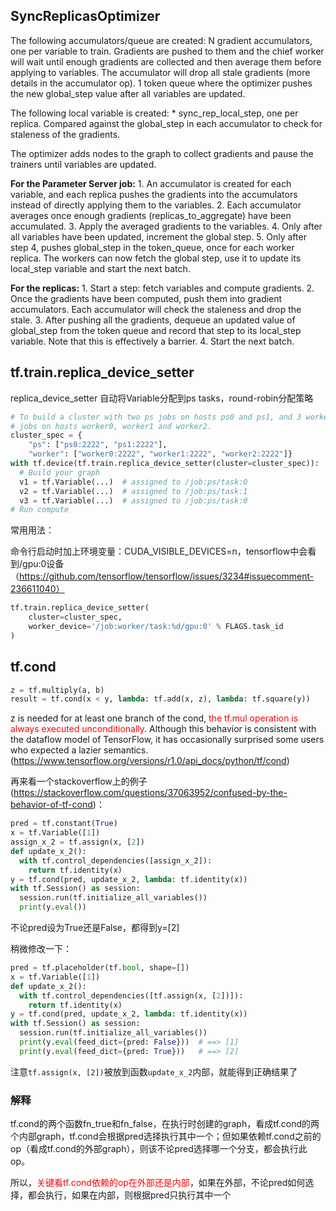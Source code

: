 ## SyncReplicasOptimizer

The following accumulators/queue are created: N gradient accumulators, one per variable to train. Gradients are pushed to them and the chief worker will wait until enough gradients are collected and then average them before applying to variables. The accumulator will drop all stale gradients (more details in the accumulator op). 1 token queue where the optimizer pushes the new global_step value after all variables are updated.

The following local variable is created: * sync_rep_local_step, one per replica. Compared against the global_step in each accumulator to check for staleness of the gradients.


The optimizer adds nodes to the graph to collect gradients and pause the trainers until variables are updated. 

**For the Parameter Server job:** 1. An accumulator is created for each variable, and each replica pushes the gradients into the accumulators instead of directly applying them to the variables. 2. Each accumulator averages once enough gradients (replicas_to_aggregate) have been accumulated. 3. Apply the averaged gradients to the variables. 4. Only after all variables have been updated, increment the global step. 5. Only after step 4, pushes global_step in the token_queue, once for each worker replica. The workers can now fetch the global step, use it to update its local_step variable and start the next batch.

**For the replicas:** 1. Start a step: fetch variables and compute gradients. 2. Once the gradients have been computed, push them into gradient accumulators. Each accumulator will check the staleness and drop the stale. 3. After pushing all the gradients, dequeue an updated value of global_step from the token queue and record that step to its local_step variable. Note that this is effectively a barrier. 4. Start the next batch.


## tf.train.replica_device_setter

replica_device_setter 自动将Variable分配到ps tasks，round-robin分配策略


```python
# To build a cluster with two ps jobs on hosts ps0 and ps1, and 3 worker
# jobs on hosts worker0, worker1 and worker2.
cluster_spec = {
    "ps": ["ps0:2222", "ps1:2222"],
    "worker": ["worker0:2222", "worker1:2222", "worker2:2222"]}
with tf.device(tf.train.replica_device_setter(cluster=cluster_spec)):
  # Build your graph
  v1 = tf.Variable(...)  # assigned to /job:ps/task:0
  v2 = tf.Variable(...)  # assigned to /job:ps/task:1
  v3 = tf.Variable(...)  # assigned to /job:ps/task:0
# Run compute
```

常用用法：

命令行启动时加上环境变量：CUDA_VISIBLE_DEVICES=n，tensorflow中会看到/gpu:0设备 （https://github.com/tensorflow/tensorflow/issues/3234#issuecomment-236611040）

```python
tf.train.replica_device_setter(
    cluster=cluster_spec,
    worker_device='/job:worker/task:%d/gpu:0' % FLAGS.task_id
)
```

## tf.cond

```python
z = tf.multiply(a, b)
result = tf.cond(x < y, lambda: tf.add(x, z), lambda: tf.square(y))
```

z is needed for at least one branch of the cond, <font color=red>the tf.mul operation is always executed unconditionally</font>. Although this behavior is consistent with the dataflow model of TensorFlow, it has occasionally surprised some users who expected a lazier semantics. (https://www.tensorflow.org/versions/r1.0/api_docs/python/tf/cond)

再来看一个stackoverflow上的例子(https://stackoverflow.com/questions/37063952/confused-by-the-behavior-of-tf-cond)：

```python
pred = tf.constant(True)
x = tf.Variable([1])
assign_x_2 = tf.assign(x, [2])
def update_x_2():
  with tf.control_dependencies([assign_x_2]):
    return tf.identity(x)
y = tf.cond(pred, update_x_2, lambda: tf.identity(x))
with tf.Session() as session:
  session.run(tf.initialize_all_variables())
  print(y.eval())
```

不论pred设为True还是False，都得到y=[2]

稍微修改一下：

```python
pred = tf.placeholder(tf.bool, shape=[])
x = tf.Variable([1])
def update_x_2():
  with tf.control_dependencies([tf.assign(x, [2])]):
    return tf.identity(x)
y = tf.cond(pred, update_x_2, lambda: tf.identity(x))
with tf.Session() as session:
  session.run(tf.initialize_all_variables())
  print(y.eval(feed_dict={pred: False}))  # ==> [1]
  print(y.eval(feed_dict={pred: True}))   # ==> [2]
```

注意`tf.assign(x, [2])`被放到函数`update_x_2`内部，就能得到正确结果了

### 解释

tf.cond的两个函数fn_true和fn_false，在执行时创建的graph，看成tf.cond的两个内部graph，tf.cond会根据pred选择执行其中一个；但如果依赖tf.cond之前的op（看成tf.cond的外部graph），则该不论pred选择哪一个分支，都会执行此op。

所以，<font color=red>关键看tf.cond依赖的op在外部还是内部</font>，如果在外部，不论pred如何选择，都会执行，如果在内部，则根据pred只执行其中一个





